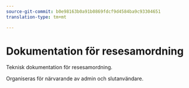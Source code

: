 ```yaml
---
source-git-commit: b0e98163b0a91b0869fdcf9d4584ba9c93304651
translation-type: tm+mt

---
```

# Dokumentation för resesamordning

Teknisk dokumentation för resesamordning.

Organiseras för närvarande av admin och slutanvändare.
